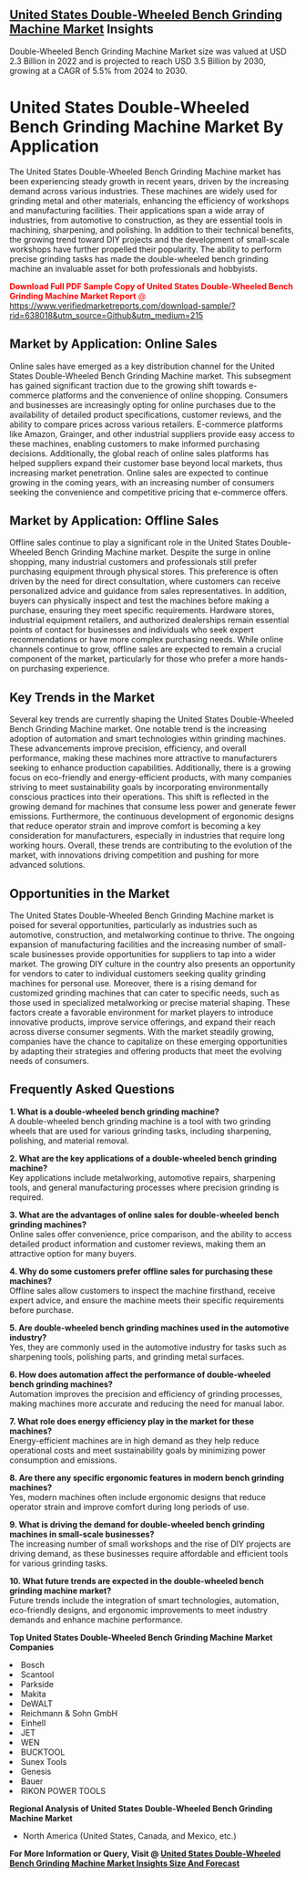 <h2><a href="https://www.verifiedmarketreports.com/download-sample/?rid=638018&amp;utm_source=Github&amp;utm_medium=215" target="_blank">United States Double-Wheeled Bench Grinding Machine Market</a> Insights</h2><p>Double-Wheeled Bench Grinding Machine Market size was valued at USD 2.3 Billion in 2022 and is projected to reach USD 3.5 Billion by 2030, growing at a CAGR of 5.5% from 2024 to 2030.</p><p><h1>United States Double-Wheeled Bench Grinding Machine Market By Application</h1><p>The United States Double-Wheeled Bench Grinding Machine market has been experiencing steady growth in recent years, driven by the increasing demand across various industries. These machines are widely used for grinding metal and other materials, enhancing the efficiency of workshops and manufacturing facilities. Their applications span a wide array of industries, from automotive to construction, as they are essential tools in machining, sharpening, and polishing. In addition to their technical benefits, the growing trend toward DIY projects and the development of small-scale workshops have further propelled their popularity. The ability to perform precise grinding tasks has made the double-wheeled bench grinding machine an invaluable asset for both professionals and hobbyists. <p><span class=""><span style="color: #ff0000;"><strong>Download Full PDF Sample Copy of United States Double-Wheeled Bench Grinding Machine Market Report</strong> @ </span><a href="https://www.verifiedmarketreports.com/download-sample/?rid=638018&amp;utm_source=Github&amp;utm_medium=215" target="_blank">https://www.verifiedmarketreports.com/download-sample/?rid=638018&amp;utm_source=Github&amp;utm_medium=215</a></span></p></p><h2>Market by Application: Online Sales</h2><p>Online sales have emerged as a key distribution channel for the United States Double-Wheeled Bench Grinding Machine market. This subsegment has gained significant traction due to the growing shift towards e-commerce platforms and the convenience of online shopping. Consumers and businesses are increasingly opting for online purchases due to the availability of detailed product specifications, customer reviews, and the ability to compare prices across various retailers. E-commerce platforms like Amazon, Grainger, and other industrial suppliers provide easy access to these machines, enabling customers to make informed purchasing decisions. Additionally, the global reach of online sales platforms has helped suppliers expand their customer base beyond local markets, thus increasing market penetration. Online sales are expected to continue growing in the coming years, with an increasing number of consumers seeking the convenience and competitive pricing that e-commerce offers.</p><h2>Market by Application: Offline Sales</h2><p>Offline sales continue to play a significant role in the United States Double-Wheeled Bench Grinding Machine market. Despite the surge in online shopping, many industrial customers and professionals still prefer purchasing equipment through physical stores. This preference is often driven by the need for direct consultation, where customers can receive personalized advice and guidance from sales representatives. In addition, buyers can physically inspect and test the machines before making a purchase, ensuring they meet specific requirements. Hardware stores, industrial equipment retailers, and authorized dealerships remain essential points of contact for businesses and individuals who seek expert recommendations or have more complex purchasing needs. While online channels continue to grow, offline sales are expected to remain a crucial component of the market, particularly for those who prefer a more hands-on purchasing experience.</p><h2>Key Trends in the Market</h2><p>Several key trends are currently shaping the United States Double-Wheeled Bench Grinding Machine market. One notable trend is the increasing adoption of automation and smart technologies within grinding machines. These advancements improve precision, efficiency, and overall performance, making these machines more attractive to manufacturers seeking to enhance production capabilities. Additionally, there is a growing focus on eco-friendly and energy-efficient products, with many companies striving to meet sustainability goals by incorporating environmentally conscious practices into their operations. This shift is reflected in the growing demand for machines that consume less power and generate fewer emissions. Furthermore, the continuous development of ergonomic designs that reduce operator strain and improve comfort is becoming a key consideration for manufacturers, especially in industries that require long working hours. Overall, these trends are contributing to the evolution of the market, with innovations driving competition and pushing for more advanced solutions.</p><h2>Opportunities in the Market</h2><p>The United States Double-Wheeled Bench Grinding Machine market is poised for several opportunities, particularly as industries such as automotive, construction, and metalworking continue to thrive. The ongoing expansion of manufacturing facilities and the increasing number of small-scale businesses provide opportunities for suppliers to tap into a wider market. The growing DIY culture in the country also presents an opportunity for vendors to cater to individual customers seeking quality grinding machines for personal use. Moreover, there is a rising demand for customized grinding machines that can cater to specific needs, such as those used in specialized metalworking or precise material shaping. These factors create a favorable environment for market players to introduce innovative products, improve service offerings, and expand their reach across diverse consumer segments. With the market steadily growing, companies have the chance to capitalize on these emerging opportunities by adapting their strategies and offering products that meet the evolving needs of consumers.</p><h2>Frequently Asked Questions</h2><p><strong>1. What is a double-wheeled bench grinding machine?</strong><br>A double-wheeled bench grinding machine is a tool with two grinding wheels that are used for various grinding tasks, including sharpening, polishing, and material removal.</p><p><strong>2. What are the key applications of a double-wheeled bench grinding machine?</strong><br>Key applications include metalworking, automotive repairs, sharpening tools, and general manufacturing processes where precision grinding is required.</p><p><strong>3. What are the advantages of online sales for double-wheeled bench grinding machines?</strong><br>Online sales offer convenience, price comparison, and the ability to access detailed product information and customer reviews, making them an attractive option for many buyers.</p><p><strong>4. Why do some customers prefer offline sales for purchasing these machines?</strong><br>Offline sales allow customers to inspect the machine firsthand, receive expert advice, and ensure the machine meets their specific requirements before purchase.</p><p><strong>5. Are double-wheeled bench grinding machines used in the automotive industry?</strong><br>Yes, they are commonly used in the automotive industry for tasks such as sharpening tools, polishing parts, and grinding metal surfaces.</p><p><strong>6. How does automation affect the performance of double-wheeled bench grinding machines?</strong><br>Automation improves the precision and efficiency of grinding processes, making machines more accurate and reducing the need for manual labor.</p><p><strong>7. What role does energy efficiency play in the market for these machines?</strong><br>Energy-efficient machines are in high demand as they help reduce operational costs and meet sustainability goals by minimizing power consumption and emissions.</p><p><strong>8. Are there any specific ergonomic features in modern bench grinding machines?</strong><br>Yes, modern machines often include ergonomic designs that reduce operator strain and improve comfort during long periods of use.</p><p><strong>9. What is driving the demand for double-wheeled bench grinding machines in small-scale businesses?</strong><br>The increasing number of small workshops and the rise of DIY projects are driving demand, as these businesses require affordable and efficient tools for various grinding tasks.</p><p><strong>10. What future trends are expected in the double-wheeled bench grinding machine market?</strong><br>Future trends include the integration of smart technologies, automation, eco-friendly designs, and ergonomic improvements to meet industry demands and enhance machine performance.</p></p><p><strong>Top United States Double-Wheeled Bench Grinding Machine Market Companies</strong></p><div data-test-id=""><p><li>Bosch</li><li> Scantool</li><li> Parkside</li><li> Makita</li><li> DeWALT</li><li> Reichmann & Sohn GmbH</li><li> Einhell</li><li> JET</li><li> WEN</li><li> BUCKTOOL</li><li> Sunex Tools</li><li> Genesis</li><li> Bauer</li><li> RIKON POWER TOOLS</li></p><div><strong>Regional Analysis of&nbsp;United States Double-Wheeled Bench Grinding Machine Market</strong></div><ul><li dir="ltr"><p dir="ltr">North America&nbsp;(United States, Canada, and Mexico, etc.)</p></li></ul><p><strong>For More Information or Query, Visit @&nbsp;</strong><strong><a href="https://www.verifiedmarketreports.com/product/double-wheeled-bench-grinding-machine-market/?utm_source=Github&amp;utm_medium=215" target="_blank">United States Double-Wheeled Bench Grinding Machine Market Insights Size And Forecast</a></strong></p></div>
